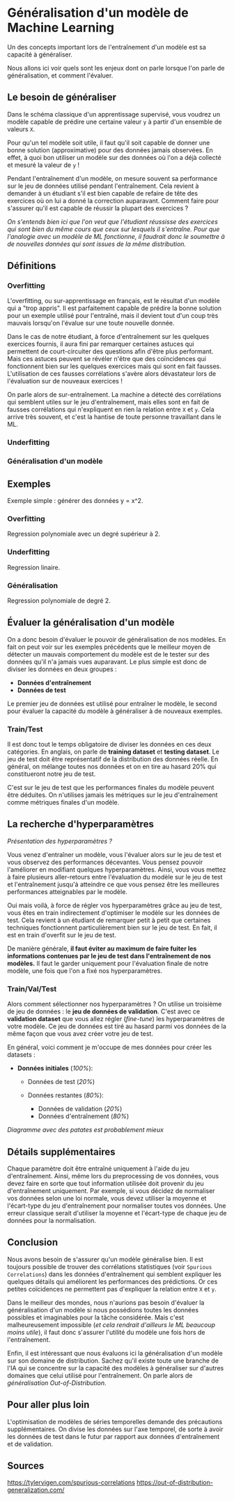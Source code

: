 # Généralisation d'un modèle de Machine Learning
Un des concepts important lors de l'entraînement d'un modèle est
sa capacité à généraliser.

Nous allons ici voir quels sont les enjeux dont on parle lorsque
l'on parle de généralisation, et comment l'évaluer.

## Le besoin de généraliser
Dans le schéma classique d'un apprentissage supervisé, vous voudrez un modèle capable
de prédire une certaine valeur `y` à partir d'un ensemble de valeurs `X`.

Pour qu'un tel modèle soit utile, il faut qu'il soit capable de donner une bonne solution (approximative)
pour des données jamais observées. En effet, à quoi bon utiliser un modèle sur des données où l'on a déjà
collecté et mesuré la valeur de `y` !

Pendant l'entraînement d'un modèle, on mesure souvent sa performance sur le jeu de données utilisé pendant l'entraînement.
Cela revient à demander à un étudiant s'il est bien capable de refaire de tête des exercices où on lui a donné
la correction auparavant.
Comment faire pour s'assurer qu'il est capable de réussir la plupart des exercices ?

*On s'entends bien ici que l'on veut que l'étudiant réussisse des exercices qui sont bien du même cours que ceux
sur lesquels il s'entraîne. Pour que l'analogie avec un modèle de ML fonctionne, il faudrait donc le soumettre à
de nouvelles données qui sont issues de la même distribution.*

## Définitions
### Overfitting
L'overfitting, ou sur-apprentissage en français, est le résultat d'un modèle qui a "trop appris". Il est parfaitement
capable de prédire la bonne solution pour un exemple utilisé pour l'entraîné, mais il devient tout d'un coup très mauvais
lorsqu'on l'évalue sur une toute nouvelle donnée.

Dans le cas de notre étudiant, à force d'entraînement sur les quelques exercices fournis, il aura fini par remarquer
certaines astuces qui permettent de court-circuiter des questions afin d'être plus performant. Mais ces astuces
peuvent se révéler n'être que des coïncidences qui fonctionnent bien sur les quelques exercices mais qui sont en fait fausses.
L'utilisation de ces fausses corrélations s'avère alors dévastateur lors de l'évaluation sur de nouveaux exercices !

On parle alors de sur-entraînement. La machine a détecté des corrélations qui semblent utiles sur le jeu d'entraînement,
mais elles sont en fait de fausses corrélations qui n'expliquent en rien la relation entre `X` et `y`.
Cela arrive très souvent, et c'est la hantise de toute personne travaillant dans le ML.

### Underfitting
### Généralisation d'un modèle

## Exemples
Exemple simple : générer des données y = x^2.

### Overfitting
Regression polynomiale avec un degré supérieur à 2.

### Underfitting
Regression linaire.

### Généralisation
Regression polynomiale de degré 2.

## Évaluer la généralisation d'un modèle
On a donc besoin d'évaluer le pouvoir de généralisation de nos modèles.
En fait on peut voir sur les exemples précédents que le meilleur moyen de détecter un mauvais comportement du modèle est de le
tester sur des données qu'il n'a jamais vues auparavant. Le plus simple est donc de diviser les données en deux groupes :

* **Données d'entraînement**
* **Données de test**

Le premier jeu de données est utilisé pour entraîner le modèle, le second pour évaluer la capacité du modèle à généraliser à de nouveaux exemples.

### Train/Test
Il est donc tout le temps obligatoire de diviser les données en ces deux catégories. En anglais, on parle de **training dataset** et **testing dataset**.
Le jeu de test doit être représentatif de la distribution des données réelle. En général, on mélange toutes nos données et on en tire au hasard 20%
qui constitueront notre jeu de test.

C'est sur le jeu de test que les performances finales du modèle peuvent être déduites. On n'utilises jamais les métriques sur le jeu d'entraînement
comme métriques finales d'un modèle.

## La recherche d'hyperparamètres

*Présentation des hyperparamètres ?*

Vous venez d'entraîner un modèle, vous l'évaluer alors sur le jeu de test et vous observez des performances décevantes. Vous pensez pouvoir
l'améliorer en modifiant quelques hyperparamètres. Ainsi, vous vous mettez à faire plusieurs aller-retours entre l'évaluation du modèle sur le jeu de test
et l'entraînement jusqu'à atteindre ce que vous pensez être les meilleures performances atteignables par le modèle.

Oui mais voilà, à force de régler vos hyperparamètres grâce au jeu de test, vous êtes en train indirectement d'optimiser le modèle sur les données de test.
Cela revient à un étudiant de remarquer petit à petit que certaines techniques fonctionnent particulièrement bien sur le jeu de test. En fait, il est
en train d'overfit sur le jeu de test.

De manière générale, **il faut éviter au maximum de faire fuiter les informations contenues par le jeu de test dans l'entraînement de nos modèles.**
Il faut le garder uniquement pour l'évaluation finale de notre modèle, une fois que l'on a fixé nos hyperparamètres.

### Train/Val/Test
Alors comment sélectionner nos hyperparamètres ? On utilise un troisième de jeu de données : le **jeu de données de validation**.
C'est avec ce **validation dataset** que vous allez régler (*fine-tune*) les hyperparamètres de votre modèle.
Ce jeu de données est tiré au hasard parmi vos données de la même façon que vous avez créer votre jeu de test.

En général, voici comment je m'occupe de mes données pour créer les datasets :

* **Données initiales** (*100%*):

    * Données de test (*20%*)
    * Données restantes (*80%*):

        * Données de validation (*20%*)
        * Données d'entraînement (*80%*)

*Diagramme avec des patates est probablement mieux*

## Détails supplémentaires
Chaque paramètre doit être entraîné uniquement à l'aide du jeu d'entraînement. Ainsi, même lors du preprocessing de vos données,
vous devez faire en sorte que tout information utilisée doit provenir du jeu d'entraînement uniquement. Par exemple, si vous
décidez de normaliser vos données selon une loi normale, vous devez utiliser la moyenne et l'écart-type du jeu d'entraînement
pour normaliser toutes vos données. Une erreur classique serait d'utiliser la moyenne et l'écart-type de chaque jeu de données pour la normalisation.

## Conclusion
Nous avons besoin de s'assurer qu'un modèle généralise bien. Il est toujours possible de trouver des corrélations statistiques
(voir `Spurious Correlations`) dans les données d'entraînement qui semblent expliquer les quelques détails qui améliorent les performances des prédictions.
Or ces petites coïcidences ne permettent pas d'expliquer la relation entre `X` et `y`.

Dans le meilleur des mondes, nous n'aurions pas besoin d'évaluer la généralisation d'un modèle si nous possédions toutes les données possibles et imaginables pour
la tâche considérée. Mais c'est malheureusement impossible (*et cela rendrait d'ailleurs le ML beaucoup moins utile*), il faut donc s'assurer l'utilité du modèle
une fois hors de l'entraînement.

Enfin, il est intéressant que nous évaluons ici la généralisation d'un modèle sur son domaine de distribution. Sachez qu'il existe
toute une branche de l'IA qui se concentre sur la capacité des modèles à généraliser sur d'autres domaines que celui utilisé pour l'entraînement.
On parle alors de *généralisation Out-of-Distribution*.

## Pour aller plus loin
L'optimisation de modèles de séries temporelles demande des précautions supplémentaires. On divise les données sur l'axe temporel, de sorte à avoir les données
de test dans le futur par rapport aux données d'entraînement et de validation.

## Sources
https://tylervigen.com/spurious-correlations
https://out-of-distribution-generalization.com/
